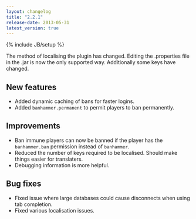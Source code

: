 ```yaml
---
layout: changelog
title: "2.2.1"
release-date: 2013-05-31
latest_version: true
---
```

{% include JB/setup %}

<div class="alert alert-block">
  The method of localising the plugin has changed. Editing the .properties file in the .jar is now the only supported way. Additionally some keys have changed.
</div>

## New features

* Added dynamic caching of bans for faster logins.
* Added `banhammer.permanent` to permit players to ban permanently.

## Improvements

* Ban immune players can now be banned if the player has the `banhammer.ban` permission instead of `banhammer`.
* Reduced the number of keys required to be localised. Should make things easier for translaters.
* Debugging information is more helpful.

## Bug fixes

* Fixed issue where large databases could cause disconnects when using tab completion.
* Fixed various localisation issues.
